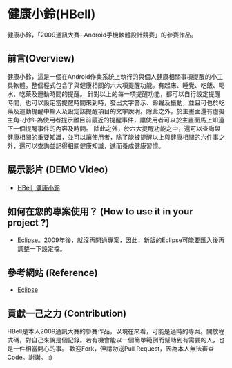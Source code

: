 # 健康小鈴(HBell)

健康小鈴，「2009通訊大賽─Android手機軟體設計競賽」的參賽作品。

## 前言(Overview)

健康小鈴，這是一個在Android作業系統上執行的與個人健康相關事項提醒的小工具軟體。整個程式包含了與健康相關的六大項提醒功能。有起床、睡覺、吃飯、喝水、吃藥及運動時間的提醒。
針對以上的每一項提醒功能，都可以自行設定提醒時間，也可以設定當提醒時間來到時，發出文字警示、鈴聲及振動，並且可也於吃藥及運動提醒中輸入及設定該提醒項目的文字說明。除此之外，於主畫面還有虛擬主角-小鈴-為使用者提示離目前最近的提醒事件，讓使用者可以於主畫面馬上知道下一個提醒事件的內容及時間。
除此之外，於六大提醒功能之中，還可以查詢與健康相關的重要知識，並可以讓使用者，除了能被提醒以上與健康相關的六件事之外，還可以查詢並記得相關健康知識，進而養成健康習慣。

## 展示影片 (DEMO Video)

* [HBell, 健康小鈴](https://www.youtube.com/watch?v=NVJVYjG4FbU)
  
## 如何在您的專案使用？ (How to use it in your project ?)

* [Eclipse](https://www.eclipse.org/downloads/)。2009年後，就沒再開過專案，因此，新版的Eclipse可能要匯入後再調整一下設定檔。

## 參考網站 (Reference)

* [Eclipse](https://www.eclipse.org/downloads/)

## 貢獻一己之力 (Contribution)

HBell是本人2009通訊大賽的參賽作品，以現在來看，可能是過時的專案。開放程式碼，對自己來說是個記錄。若有機會能以一個簡單範例而幫助到有需要的人，也是一件相當開心的事。
歡迎Fork，但請勿送Pull Request，因為本人無法審查Code。謝謝。 :)

